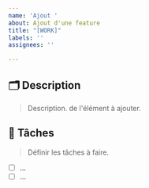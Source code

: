 ```yaml
---
name: 'Ajout '
about: Ajout d'une feature
title: "[WORK]"
labels: ''
assignees: ''

---
```


## 🗂 Description
> Description. de l'élément à ajouter.

## 📌 Tâches
> Définir les tâches à faire.

- [ ] ...
- [ ] ...
